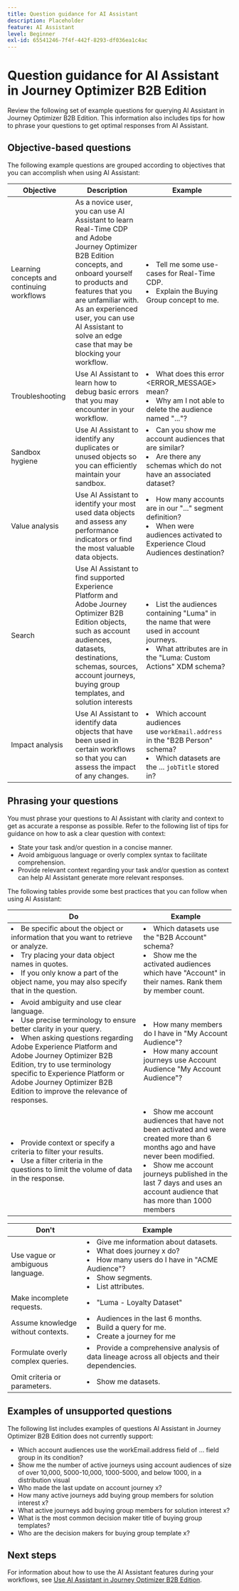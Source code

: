 ```yaml
---
title: Question guidance for AI Assistant
description: Placeholder
feature: AI Assistant
level: Beginner
exl-id: 65541246-7f4f-442f-8293-df036ea1c4ac
---
```

# Question guidance for AI Assistant in Journey Optimizer B2B Edition

Review the following set of example questions for querying AI Assistant in Journey Optimizer B2B Edition. This information also includes tips for how to phrase your questions to get optimal responses from AI Assistant. 

## Objective-based questions

The following example questions are grouped according to objectives that you can accomplish when using AI Assistant:

| Objective | Description | Example |
| --- | --- | --- |
| Learning concepts and continuing workflows | As a novice user, you can use AI Assistant to learn Real-Time CDP and Adobe Journey Optimizer B2B Edition concepts, and onboard yourself to products and features that you are unfamiliar with. <br>As an experienced user, you can use AI Assistant to solve an edge case that may be blocking your workflow. | <li>Tell me some use-cases for Real-Time CDP. <li>Explain the Buying Group concept to me. |
| Troubleshooting | Use AI Assistant to learn how to debug basic errors that you may encounter in your workflow. | <li>What does this error <ERROR_MESSAGE> mean? <li>Why am I not able to delete the audience named "..."? |
| Sandbox hygiene | Use AI Assistant to identify any duplicates or unused objects so you can efficiently maintain your sandbox. | <li>Can you show me account audiences that are similar? <li>Are there any schemas which do not have an associated dataset? |
| Value analysis | Use AI Assistant to identify your most used data objects and assess any performance indicators or find the most valuable data objects. | <li>How many accounts are in our "..." segment definition? <li>When were audiences activated to Experience Cloud Audiences destination? |
| Search | Use AI Assistant to find supported Experience Platform and Adobe Journey Optimizer B2B Edition objects, such as account audiences, datasets, destinations, schemas, sources, account journeys, buying group templates, and solution interests | <li>List the audiences containing "Luma" in the name that were used in account journeys. <li>What attributes are in the "Luma: Custom Actions" XDM schema? |
| Impact analysis | Use AI Assistant to identify data objects that have been used in certain workflows so that you can assess the impact of any changes. |<li>Which account audiences use `workEmail.address` in the "B2B Person" schema? <li>Which datasets are the ... `jobTitle` stored in? |

## Phrasing your questions

You must phrase your questions to AI Assistant with clarity and context to get as accurate a response as possible. Refer to the following list of tips for guidance on how to ask a clear question with context:

* State your task and/or question in a concise manner.
* Avoid ambiguous language or overly complex syntax to facilitate comprehension.
* Provide relevant context regarding your task and/or question as context can help AI Assistant generate more relevant responses.

The following tables provide some best practices that you can follow when using AI Assistant:

| Do | Example |
| --- | --- |
| <li>Be specific about the object or information that you want to retrieve or analyze. <li>Try placing your data object names in quotes. <li>If you only know a part of the object name, you may also specify that in the question. | <li>Which datasets use the "B2B Account" schema? <li>Show me the activated audiences which have "Account" in their names. Rank them by member count. |
| <li>Avoid ambiguity and use clear language. <li>Use precise terminology to ensure better clarity in your query. <li>When asking questions regarding Adobe Experience Platform and Adobe Journey Optimizer B2B Edition, try to use terminology specific to Experience Platform or Adobe Journey Optimizer B2B Edition to improve the relevance of responses. | <li>How many members do I have in "My Account Audience"? <li>How many account journeys use Account Audience "My Account Audience"? |
| <li>Provide context or specify a criteria to filter your results. <li>Use a filter criteria in the questions to limit the volume of data in the response. | <li>Show me account audiences that have not been activated and were created more than 6 months ago and have never been modified. <li>Show me account journeys published in the last 7 days and uses an account audience that has more than 1000 members |

| Don't | Example |
| --- | --- |
| Use vague or ambiguous language. | <li>Give me information about datasets. <li>What does journey x do? <li>How many users do I have in "ACME Audience"? <li>Show segments. <li>List attributes. |
| Make incomplete requests. | <li>"Luma - Loyalty Dataset" |
| Assume knowledge without contexts. | <li>Audiences in the last 6 months. <li>Build a query for me. <li>Create a journey for me |
| Formulate overly complex queries. | <li>Provide a comprehensive analysis of data lineage across all objects and their dependencies. |
| Omit criteria or parameters. | <li>Show me datasets. |

## Examples of unsupported questions

The following list includes examples of questions AI Assistant in Journey Optimizer B2B Edition does not currently support:

* Which account audiences use the workEmail.address field of ... field group in its condition? 
* Show me the number of active journeys using account audiences of size of over 10,000, 5000-10,000, 1000-5000, and below 1000, in a distribution visual
* Who made the last update on account journey x?
* How many active journeys add buying group members for solution interest x?
* What active journeys add buying group members for solution interest x?
* What is the most common decision maker title of buying group templates?
* Who are the decision makers for buying group template x?

## Next steps

For information about how to use the AI Assistant features during your workflows, see [Use AI Assistant in Journey Optimizer B2B Edition](./use-ai-assistant.md).
